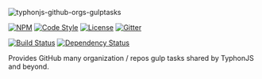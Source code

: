 ![typhonjs-github-orgs-gulptasks](http://i.imgur.com/z4EUE0H.png)

[![NPM](https://img.shields.io/npm/v/typhonjs-github-orgs-gulptasks.svg?label=npm)](https://www.npmjs.com/package/typhonjs-github-orgs-gulptasks)
[![Code Style](https://img.shields.io/badge/code%20style-allman-yellowgreen.svg?style=flat)](https://en.wikipedia.org/wiki/Indent_style#Allman_style)
[![License](https://img.shields.io/badge/license-MPLv2-yellowgreen.svg?style=flat)](https://github.com/typhonjs/typhonjs-github-orgs-gulptasks/blob/master/LICENSE)
[![Gitter](https://img.shields.io/gitter/room/typhonjs/TyphonJS.svg)](https://gitter.im/typhonjs/TyphonJS)

[![Build Status](https://travis-ci.org/typhonjs-node-gulp/typhonjs-github-orgs-gulptasks.svg?branch=master)](https://travis-ci.org/typhonjs-node-gulp/typhonjs-github-orgs-gulptasks)
[![Dependency Status](https://www.versioneye.com/user/projects/56dcc8a6309a580038b000cc/badge.svg?style=flat)](https://www.versioneye.com/user/projects/56dcc8a6309a580038b000cc)


Provides GitHub many organization / repos gulp tasks shared by TyphonJS and beyond.
